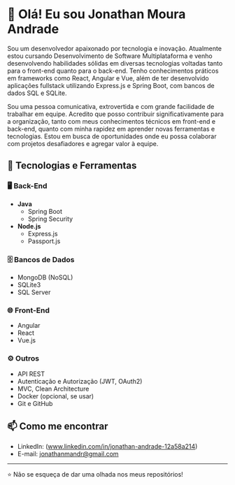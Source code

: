 # 👋 Olá! Eu sou Jonathan Moura Andrade

Sou um desenvolvedor apaixonado por tecnologia e inovação. Atualmente estou cursando Desenvolvimento de Software Multiplataforma e venho desenvolvendo habilidades sólidas em diversas tecnologias voltadas tanto para o front-end quanto para o back-end. Tenho conhecimentos práticos em frameworks como React, Angular e Vue, além de ter desenvolvido aplicações fullstack utilizando Express.js e Spring Boot, com bancos de dados SQL e SQLite.

Sou uma pessoa comunicativa, extrovertida e com grande facilidade de trabalhar em equipe. Acredito que posso contribuir significativamente para a organização, tanto com meus conhecimentos técnicos em front-end e back-end, quanto com minha rapidez em aprender novas ferramentas e tecnologias. Estou em busca de oportunidades onde eu possa colaborar com projetos desafiadores e agregar valor à equipe.

## 🚀 Tecnologias e Ferramentas

### 🖥️ Back-End
- **Java**
  - Spring Boot
  - Spring Security
- **Node.js**
  - Express.js
  - Passport.js

### 🗄️ Bancos de Dados
- MongoDB (NoSQL)
- SQLite3
- SQL Server

### 🌐 Front-End
- Angular
- React
- Vue.js

### ⚙️ Outros
- API REST
- Autenticação e Autorização (JWT, OAuth2)
- MVC, Clean Architecture
- Docker (opcional, se usar)
- Git e GitHub

## 📫 Como me encontrar
- LinkedIn: (www.linkedin.com/in/jonathan-andrade-12a58a214)
- E-mail: jonathanmandr@gmail.com

---

⭐️ Não se esqueça de dar uma olhada nos meus repositórios!
